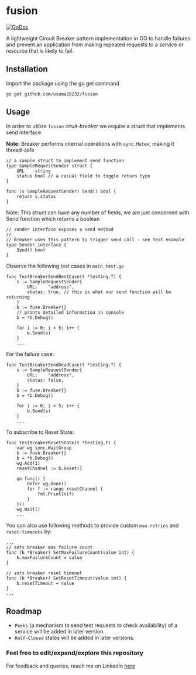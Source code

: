# fusion

[![GoDoc](https://godoc.org/pault.ag/go/piv?status.svg)](https://pkg.go.dev/github.com/usama28232/fusion) 

A lightweight Circuit Breaker pattern implementation in GO to handle failures and prevent an application from making repeated requests to a service or resource that is likely to fail.

## Installation

Import the package using the go get command

```
go get github.com/usama28232/fusion
```

## Usage

In order to utilize `fusion` *ciruit-breaker* we require a struct that implements send interface

**Note:** Breaker performs internal operations with `sync.Mutex`, making it thread-safe

```
// a sample struct to implement send function
type SampleRequestSender struct {
	URL    string
	status bool // a casual field to toggle return type
}

func (s SampleRequestSender) Send() bool {
	return s.status
}
```

Note: This struct can have any number of fields, we are just concerned with Send function which returns a boolean

```
// sender interface exposes a send method
//
// Breaker uses this pattern to trigger send call - see test example
type Sender interface {
	Send() bool
}
```

Observe the following test cases in `main_test.go`

```
func TestBreakerSendBestCase(t *testing.T) {
	s := SampleRequestSender{
		URL:    "address",
		status: true, // this is what our send function will be returning
	}
	b := fuse.Breaker{}
	// prints detailed information in console
	b = *b.Debug()

	for i := 0; i < 5; i++ {
		b.Send(s)
	}
    ...
```

For the failure case:

```
func TestBreakerSendDeadCase(t *testing.T) {
	s := SampleRequestSender{
		URL:    "address",
		status: false,
	}
	b := fuse.Breaker{}
	b = *b.Debug()

	for i := 0; i < 5; i++ {
		b.Send(s)
	}
    ...
```

To subscribe to Reset State:

```
func TestBreakerResetState(t *testing.T) {
	var wg sync.WaitGroup
	b := fuse.Breaker{}
	b = *b.Debug()
	wg.Add(1)
	resetChannel := b.Reset()

	go func() {
		defer wg.Done()
		for f := range resetChannel {
			fmt.Println(f)
		}
	}()
	wg.Wait()
    ...
```

You can also use following methods to provide custom `max-retries` and `reset-timeouts` by:

```
...
// sets breaker max failure count
func (b *Breaker) SetMaxFailureCount(value int) {
	b.maxFailureCount = value
}

// sets breaker reset timeout
func (b *Breaker) SetResetTimeout(value int) {
	b.resetTimeout = value
}
...
```

## Roadmap

* `Peeks` (a mechanism to send test requests to check availability) of a service will be added in later version.
* `Half-Closed` states will be added in later versions.



### Feel free to edit/expand/explore this repository

For feedback and queries, reach me on LinkedIn [here](https://www.linkedin.com/in/usama28232/?original_referer=)

